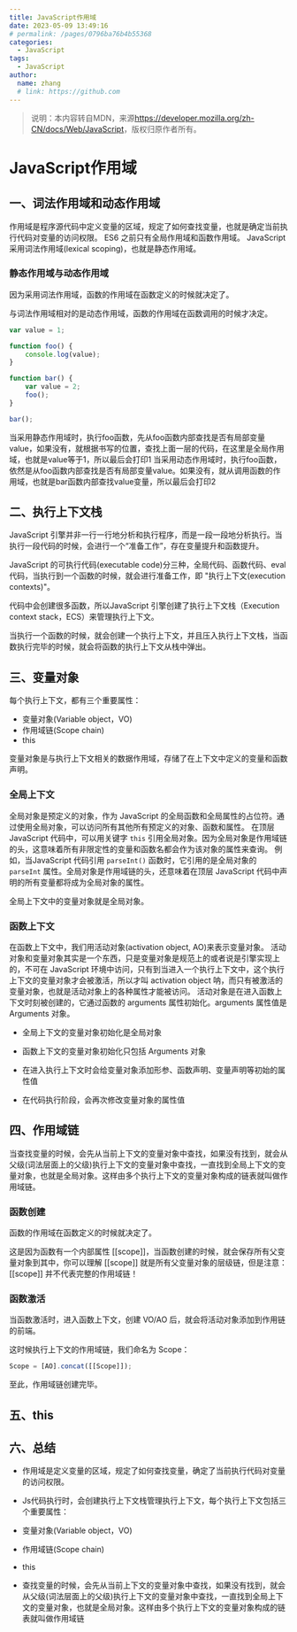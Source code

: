 ```yaml
---
title: JavaScript作用域
date: 2023-05-09 13:49:16
# permalink: /pages/0796ba76b4b55368
categories:
  - JavaScript
tags:
  - JavaScript
author:
  name: zhang
  # link: https://github.com
---
```


> 说明：本内容转自MDN，来源<https://developer.mozilla.org/zh-CN/docs/Web/JavaScript>，版权归原作者所有。

# JavaScript作用域

## 一、词法作用域和动态作用域

作用域是程序源代码中定义变量的区域，规定了如何查找变量，也就是确定当前执行代码对变量的访问权限。
ES6 之前只有全局作用域和函数作用域。
JavaScript采用词法作用域(lexical scoping)，也就是静态作用域。

### 静态作用域与动态作用域

因为采用词法作用域，函数的作用域在函数定义的时候就决定了。

与词法作用域相对的是动态作用域，函数的作用域在函数调用的时候才决定。

```js
var value = 1;

function foo() {
    console.log(value);
}

function bar() {
    var value = 2;
    foo();
}

bar();
```
当采用静态作用域时，执行foo函数，先从foo函数内部查找是否有局部变量value，如果没有，就根据书写的位置，查找上面一层的代码，在这里是全局作用域，也就是value等于1，所以最后会打印1
当采用动态作用域时，执行foo函数，依然是从foo函数内部查找是否有局部变量value。如果没有，就从调用函数的作用域，也就是bar函数内部查找value变量，所以最后会打印2

## 二、执行上下文栈
 JavaScript 引擎并非一行一行地分析和执行程序，而是一段一段地分析执行。当执行一段代码的时候，会进行一个“准备工作”，存在变量提升和函数提升。

 JavaScript 的可执行代码(executable code)分三种，全局代码、函数代码、eval代码，当执行到一个函数的时候，就会进行准备工作，即 "执行上下文(execution contexts)"。

 代码中会创建很多函数，所以JavaScript 引擎创建了执行上下文栈（Execution context stack，ECS）来管理执行上下文。

 当执行一个函数的时候，就会创建一个执行上下文，并且压入执行上下文栈，当函数执行完毕的时候，就会将函数的执行上下文从栈中弹出。

## 三、变量对象

每个执行上下文，都有三个重要属性：

* 变量对象(Variable object，VO)
* 作用域链(Scope chain)
* this

变量对象是与执行上下文相关的数据作用域，存储了在上下文中定义的变量和函数声明。

### 全局上下文

全局对象是预定义的对象，作为 JavaScript 的全局函数和全局属性的占位符。通过使用全局对象，可以访问所有其他所有预定义的对象、函数和属性。
在顶层 JavaScript 代码中，可以用关键字 `this` 引用全局对象。因为全局对象是作用域链的头，这意味着所有非限定性的变量和函数名都会作为该对象的属性来查询。
例如，当JavaScript 代码引用 `parseInt()` 函数时，它引用的是全局对象的 `parseInt` 属性。全局对象是作用域链的头，还意味着在顶层 JavaScript 代码中声明的所有变量都将成为全局对象的属性。

全局上下文中的变量对象就是全局对象。

### 函数上下文
在函数上下文中，我们用活动对象(activation object, AO)来表示变量对象。
活动对象和变量对象其实是一个东西，只是变量对象是规范上的或者说是引擎实现上的，不可在 JavaScript 环境中访问，只有到当进入一个执行上下文中，这个执行上下文的变量对象才会被激活，所以才叫 activation object 呐，而只有被激活的变量对象，也就是活动对象上的各种属性才能被访问。
活动对象是在进入函数上下文时刻被创建的，它通过函数的 arguments 属性初始化。arguments 属性值是 Arguments 对象。

* 全局上下文的变量对象初始化是全局对象

* 函数上下文的变量对象初始化只包括 Arguments 对象

* 在进入执行上下文时会给变量对象添加形参、函数声明、变量声明等初始的属性值

* 在代码执行阶段，会再次修改变量对象的属性值

## 四、作用域链
当查找变量的时候，会先从当前上下文的变量对象中查找，如果没有找到，就会从父级(词法层面上的父级)执行上下文的变量对象中查找，一直找到全局上下文的变量对象，也就是全局对象。这样由多个执行上下文的变量对象构成的链表就叫做作用域链。

### 函数创建

函数的作用域在函数定义的时候就决定了。

这是因为函数有一个内部属性 [[scope]]，当函数创建的时候，就会保存所有父变量对象到其中，你可以理解 [[scope]] 就是所有父变量对象的层级链，但是注意：[[scope]] 并不代表完整的作用域链！

### 函数激活
当函数激活时，进入函数上下文，创建 VO/AO 后，就会将活动对象添加到作用链的前端。

这时候执行上下文的作用域链，我们命名为 Scope：

```js
Scope = [AO].concat([[Scope]]);
```
至此，作用域链创建完毕。

## 五、this


## 六、总结

* 作用域是定义变量的区域，规定了如何查找变量，确定了当前执行代码对变量的访问权限。

* Js代码执行时，会创建执行上下文栈管理执行上下文，每个执行上下文包括三个重要属性：

* 变量对象(Variable object，VO)
* 作用域链(Scope chain)
* this

* 查找变量的时候，会先从当前上下文的变量对象中查找，如果没有找到，就会从父级(词法层面上的父级)执行上下文的变量对象中查找，一直找到全局上下文的变量对象，也就是全局对象。这样由多个执行上下文的变量对象构成的链表就叫做作用域链

